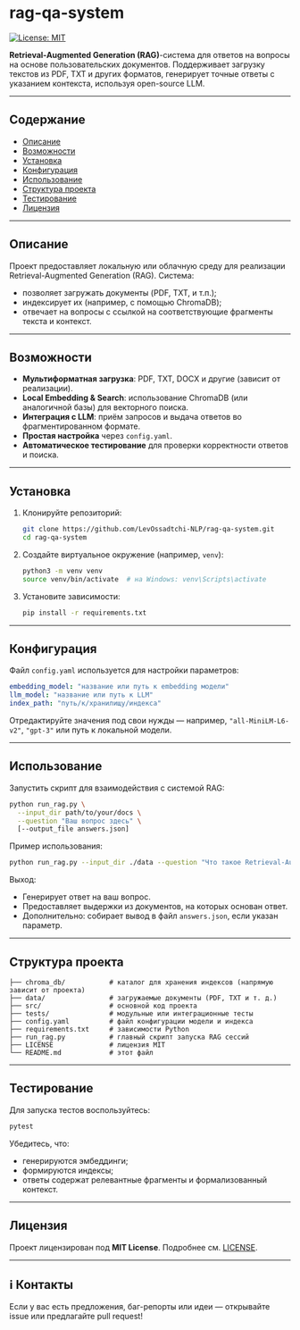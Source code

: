 # rag-qa-system

[![License: MIT](https://img.shields.io/badge/License-MIT-blue.svg)](LICENSE)

**Retrieval-Augmented Generation (RAG)**-система для ответов на вопросы на основе пользовательских документов. Поддерживает загрузку текстов из PDF, TXT и других форматов, генерирует точные ответы с указанием контекста, используя open-source LLM.

---

##  Содержание

- [Описание](#описание)  
- [Возможности](#возможности)  
- [Установка](#установка)  
- [Конфигурация](#конфигурация)  
- [Использование](#использование)  
- [Структура проекта](#структура-проекта)  
- [Тестирование](#тестирование)  
- [Лицензия](#лицензия)  

---

##  Описание

Проект предоставляет локальную или облачную среду для реализации Retrieval-Augmented Generation (RAG). Система:
- позволяет загружать документы (PDF, TXT, и т.п.);
- индексирует их (например, с помощью ChromaDB);
- отвечает на вопросы с ссылкой на соответствующие фрагменты текста и контекст.

---

##  Возможности

- **Мультиформатная загрузка**: PDF, TXT, DOCX и другие (зависит от реализации).
- **Local Embedding & Search**: использование ChromaDB (или аналогичной базы) для векторного поиска.
- **Интеграция с LLM**: приём запросов и выдача ответов во фрагментированном формате.
- **Простая настройка** через `config.yaml`.
- **Автоматическое тестирование** для проверки корректности ответов и поиска.

---

##  Установка

1. Клонируйте репозиторий:
    ```bash
    git clone https://github.com/LevOssadtchi-NLP/rag-qa-system.git
    cd rag-qa-system
    ```

2. Создайте виртуальное окружение (например, `venv`):
    ```bash
    python3 -m venv venv
    source venv/bin/activate  # на Windows: venv\Scripts\activate
    ```

3. Установите зависимости:
    ```bash
    pip install -r requirements.txt
    ```

---

##  Конфигурация

Файл `config.yaml` используется для настройки параметров:

```yaml
embedding_model: "название или путь к embedding модели"
llm_model: "название или путь к LLM"
index_path: "путь/к/хранилищу/индекса"
````

Отредактируйте значения под свои нужды — например, `"all-MiniLM-L6-v2"`, `"gpt-3"` или путь к локальной модели.

---

## Использование

Запустить скрипт для взаимодействия с системой RAG:

```bash
python run_rag.py \
  --input_dir path/to/your/docs \
  --question "Ваш вопрос здесь" \
  [--output_file answers.json]
```

Пример использования:

```bash
python run_rag.py --input_dir ./data --question "Что такое Retrieval-Augmented Generation?"
```

Выход:

* Генерирует ответ на ваш вопрос.
* Предоставляет выдержки из документов, на которых основан ответ.
* Дополнительно: собирает вывод в файл `answers.json`, если указан параметр.

---

## Структура проекта

```
├── chroma_db/           # каталог для хранения индексов (напрямую зависит от проекта)
├── data/                # загружаемые документы (PDF, TXT и т. д.)
├── src/                 # основной код проекта
├── tests/               # модульные или интеграционные тесты
├── config.yaml          # файл конфигурации модели и индекса
├── requirements.txt     # зависимости Python
├── run_rag.py           # главный скрипт запуска RAG сессий
├── LICENSE              # лицензия MIT
└── README.md            # этот файл
```

---

## Тестирование

Для запуска тестов воспользуйтесь:

```bash
pytest
```

Убедитесь, что:

* генерируются эмбеддинги;
* формируются индексы;
* ответы содержат релевантные фрагменты и формализованный контекст.

---

## Лицензия

Проект лицензирован под **MIT License**. Подробнее см. [LICENSE](LICENSE).

---

## ℹ Контакты

Если у вас есть предложения, баг-репорты или идеи — открывайте issue или предлагайте pull request!
